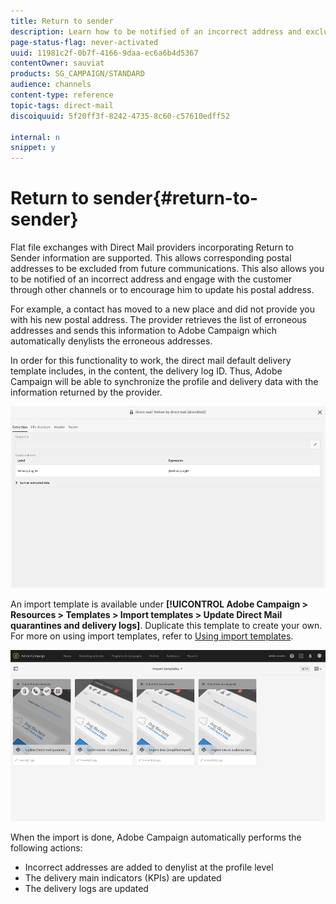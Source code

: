 ```yaml
---
title: Return to sender
description: Learn how to be notified of an incorrect address and exclude it from future communications.
page-status-flag: never-activated
uuid: 11981c2f-0b7f-4166-9daa-ec6a6b4d5367
contentOwner: sauviat
products: SG_CAMPAIGN/STANDARD
audience: channels
content-type: reference
topic-tags: direct-mail
discoiquuid: 5f20ff3f-8242-4735-8c60-c57610edff52

internal: n
snippet: y
---
```


# Return to sender{#return-to-sender}

Flat file exchanges with Direct Mail providers incorporating Return to Sender information are supported. This allows corresponding postal addresses to be excluded from future communications. This also allows you to be notified of an incorrect address and engage with the customer through other channels or to encourage him to update his postal address.

For example, a contact has moved to a new place and did not provide you with his new postal address. The provider retrieves the list of erroneous addresses and sends this information to Adobe Campaign which automatically denylists the erroneous addresses.

In order for this functionality to work, the direct mail default delivery template includes, in the content, the delivery log ID. Thus, Adobe Campaign will be able to synchronize the profile and delivery data with the information returned by the provider.

![](assets/direct_mail_return_sender_1.png)

An import template is available under **[!UICONTROL Adobe Campaign > Resources > Templates > Import templates > Update Direct Mail quarantines and delivery logs]**. Duplicate this template to create your own. For more on using import templates, refer to [Using import templates](../../automating/using/importing-data-with-import-templates.md#setting-up-import-templates).

![](assets/direct_mail_return_sender_2.png)

When the import is done, Adobe Campaign automatically performs the following actions:

* Incorrect addresses are added to denylist at the profile level
* The delivery main indicators (KPIs) are updated
* The delivery logs are updated

